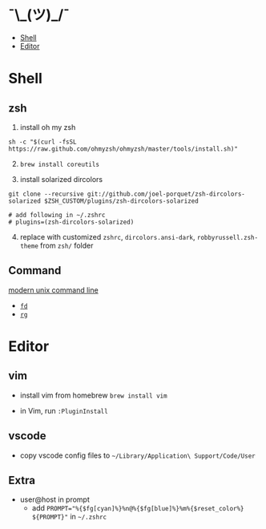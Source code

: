 # ¯\\\_(ツ)_/¯

- [Shell](#shell)
- [Editor](#editor)

# Shell

## zsh

1. install oh my zsh
```
sh -c "$(curl -fsSL https://raw.github.com/ohmyzsh/ohmyzsh/master/tools/install.sh)"
```

2. `brew install coreutils`

3. install solarized dircolors
```
git clone --recursive git://github.com/joel-porquet/zsh-dircolors-solarized $ZSH_CUSTOM/plugins/zsh-dircolors-solarized

# add following in ~/.zshrc
# plugins=(zsh-dircolors-solarized)
```

4. replace with customized `zshrc`, `dircolors.ansi-dark`, `robbyrussell.zsh-theme` from `zsh/` folder

## Command

[modern unix command line](https://jvns.ca/blog/2022/04/12/a-list-of-new-ish--command-line-tools/)

- [`fd`](https://github.com/sharkdp/fd)
- [`rg`](https://github.com/BurntSushi/ripgrep/#installation)

# Editor

## vim

- install vim from homebrew `brew install vim`

- in Vim, run `:PluginInstall`

## vscode

- copy vscode config files to `~/Library/Application\ Support/Code/User`

## Extra
- user@host in prompt
  - add `PROMPT="%{$fg[cyan]%}%n@%{$fg[blue]%}%m%{$reset_color%} ${PROMPT}"` in `~/.zshrc`
